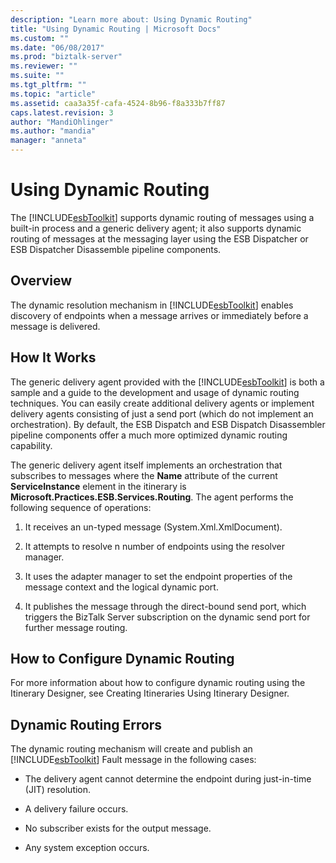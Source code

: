 ```yaml
---
description: "Learn more about: Using Dynamic Routing"
title: "Using Dynamic Routing | Microsoft Docs"
ms.custom: ""
ms.date: "06/08/2017"
ms.prod: "biztalk-server"
ms.reviewer: ""
ms.suite: ""
ms.tgt_pltfrm: ""
ms.topic: "article"
ms.assetid: caa3a35f-cafa-4524-8b96-f8a333b7ff87
caps.latest.revision: 3
author: "MandiOhlinger"
ms.author: "mandia"
manager: "anneta"
---
```

# Using Dynamic Routing
The [!INCLUDE[esbToolkit](../includes/esbtoolkit-md.md)] supports dynamic routing of messages using a built-in process and a generic delivery agent; it also supports dynamic routing of messages at the messaging layer using the ESB Dispatcher or ESB Dispatcher Disassemble pipeline components.  
  
## Overview  
 The dynamic resolution mechanism in [!INCLUDE[esbToolkit](../includes/esbtoolkit-md.md)] enables discovery of endpoints when a message arrives or immediately before a message is delivered.  
  
## How It Works  
 The generic delivery agent provided with the [!INCLUDE[esbToolkit](../includes/esbtoolkit-md.md)] is both a sample and a guide to the development and usage of dynamic routing techniques. You can easily create additional delivery agents or implement delivery agents consisting of just a send port (which do not implement an orchestration). By default, the ESB Dispatch and ESB Dispatch Disassembler pipeline components offer a much more optimized dynamic routing capability.  
  
 The generic delivery agent itself implements an orchestration that subscribes to messages where the **Name** attribute of the current **ServiceInstance** element in the itinerary is **Microsoft.Practices.ESB.Services.Routing**. The agent performs the following sequence of operations:  
  
1.  It receives an un-typed message (System.Xml.XmlDocument).  
  
2.  It attempts to resolve n number of endpoints using the resolver manager.  
  
3.  It uses the adapter manager to set the endpoint properties of the message context and the logical dynamic port.  
  
4.  It publishes the message through the direct-bound send port, which triggers the BizTalk Server subscription on the dynamic send port for further message routing.  
  
## How to Configure Dynamic Routing  
 For more information about how to configure dynamic routing using the Itinerary Designer, see Creating Itineraries Using Itinerary Designer.  
  
## Dynamic Routing Errors  
 The dynamic routing mechanism will create and publish an [!INCLUDE[esbToolkit](../includes/esbtoolkit-md.md)] Fault message in the following cases:  
  
-   The delivery agent cannot determine the endpoint during just-in-time (JIT) resolution.  
  
-   A delivery failure occurs.  
  
-   No subscriber exists for the output message.  
  
-   Any system exception occurs.
